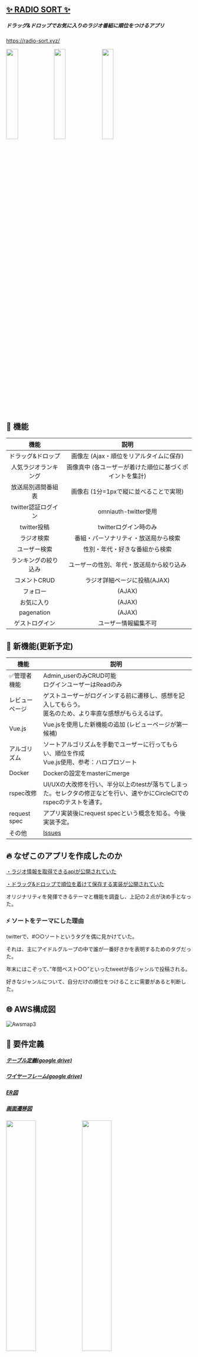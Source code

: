 ## [✨ RADIO SORT ✨](https://radio-sort.xyz/)

##### ドラッグ&ドロップでお気に入りのラジオ番組に順位をつけるアプリ

https://radio-sort.xyz/

<img src="https://user-images.githubusercontent.com/53632056/83470954-639a0080-a4be-11ea-9ab7-ca54cae263c0.gif" width="25%">       <img src="https://user-images.githubusercontent.com/53632056/83470938-5d0b8900-a4be-11ea-8495-1df7e60e7ded.png" width="25%">       <img src="https://user-images.githubusercontent.com/53632056/83470947-6137a680-a4be-11ea-9290-b50d57db6079.png" width="25%">



## :rocket: 機能

|         機能         |                          説明                           |
| :------------------: | :-----------------------------------------------------: |
|  ドラッグ&ドロップ   |         画像左 (Ajax・順位をリアルタイムに保存)         |
| 人気ラジオランキング | 画像真中 (各ユーザーが着けた順位に基づくポイントを集計) |
|  放送局別週間番組表  |         画像右 (1分=1pxで縦に並べることで実現)          |
| twitter認証ログイン  |                  omniauth-twitter使用                   |
|     twitter投稿      |                  twitterログイン時のみ                  |
|      ラジオ検索      |          番組・パーソナリティ・放送局から検索           |
|     ユーザー検索     |             性別・年代・好きな番組から検索              |
| ランキングの絞り込み |        ユーザーの性別、年代・放送局から絞り込み         |
|     コメントCRUD     |              ラジオ詳細ページに投稿(AJAX)               |
|       フォロー       |                         (AJAX)                          |
|      お気に入り      |                         (AJAX)                          |
|      pagenation      |                         (AJAX)                          |
|    ゲストログイン    |                  ユーザー情報編集不可                   |



## :wrench: 新機能(更新予定)

| 機能           | 説明                                                         |
| -------------- | ------------------------------------------------------------ |
| ✅管理者機能    | Admin_userのみCRUD可能<br />ログインユーザーはReadのみ       |
| レビューページ | ゲストユーザーがログインする前に遷移し、感想を記入してもらう。<br />匿名のため、より率直な感想がもらえるはず。 |
| Vue.js         | Vue.jsを使用した新機能の追加 (レビューページが第一候補)      |
| アルゴリズム   | ソートアルゴリズムを手動でユーザーに行ってもらい、順位を作成<br />Vue.js使用、参考：ハロプロソート |
| Docker         | Dockerの設定をmasterにmerge                                  |
| rspec改修      | UI/UXの大改修を行い、半分以上のtestが落ちてしまった。セレクタの修正などを行い、速やかにCircleCIでのrspecのテストを通す。 |
| request spec   | アプリ実装後にrequest specという概念を知る。今後実装予定。   |
| その他         | [Issues](https://github.com/tktkaws/radio-sort/issues)       |



## :fire: なぜこのアプリを作成したのか

[・ラジオ情報を取得できるapiが公開されていた](https://ststarfield.blog.fc2.com/blog-entry-150.html)

[・ドラッグ&ドロップで順位を着けて保存する実装が公開されていた](https://qiita.com/jnchito/items/391fb16d3f69fda9bdae)

オリジナリティを発揮できるテーマと機能を調査し、上記の２点が決め手となった。

### :zap: ソートをテーマにした理由

twitterで、#○○ソートというタグを偶に見かけていた。

それは、主にアイドルグループの中で誰が一番好きかを表明するためのタグだった。

年末にはこぞって、”年間ベスト○○”といったtweetが各ジャンルで投稿される。

好きなジャンルについて、自分だけの順位をつけることに需要があると判断した。



## :globe_with_meridians: AWS構成図

![Awsmap3](https://user-images.githubusercontent.com/53632056/83936074-afb8ae00-a7fa-11ea-89e9-aa09c2b927e9.png)



## :page_facing_up: 要件定義

##### [テーブル定義(google drive)](https://drive.google.com/open?id=14TFr-lGAmlESY14Kn3y8R-7Zqiitp3eo)

##### [ワイヤーフレーム(google drive)](https://drive.google.com/open?id=1g-u-8UI5Wyv6E817qPA5uoZZWSi0TY0j)

##### [ER図](https://user-images.githubusercontent.com/53632056/72213365-42496f80-3531-11ea-8d37-742a78e9961d.png)

##### [画面遷移図](https://user-images.githubusercontent.com/53632056/76596050-91674d00-6540-11ea-9e0c-0d6e77469a85.png)

<img src="https://user-images.githubusercontent.com/53632056/72213365-42496f80-3531-11ea-8d37-742a78e9961d.png" width="40%"> <img src="https://user-images.githubusercontent.com/53632056/76596050-91674d00-6540-11ea-9e0c-0d6e77469a85.png" width="40%">



## 💎 Gem

|       gem        |              usage              |
| :--------------: | :-----------------------------: |
|   ranked-model   |    お気に入りに順位を与える     |
| jquery-ui-rails  | 順位をドラッグ&ドロップでつける |
|    slim-rails    |           slimに変換            |
| materialize-sass |        CSSフレームワーク        |
|     ransack      |              検索               |
|      devise      |    ログイン機能(twitter認証)    |
|     nokogiri     |   apiから取得したxmlをパース    |
|     kaminari     |        ページネーション         |
| omniauth-twitter |         twitterログイン         |
|     twitter      |           twitter投稿           |
|  rubocop-rails   |        コードの静的解析         |
|   rspec-rails    |             テスト              |



## 💻 バージョン

ruby '2.6.5'

Rails '5.2.4.1'

PostgreSQL '11.5'



## :pencil: 作者

##### [wantedly](https://www.wantedly.com/users/113160879)

##### [qiita](https://qiita.com/takayuki-takahashi-dic)

##### [github profile](## [✨ RADIO SORT ✨](https://radio-sort.xyz/)
                       
                       ##### ドラッグ&ドロップでお気に入りのラジオ番組に順位をつけるアプリ
                       
                       https://radio-sort.xyz/
                       
                       <img src="https://user-images.githubusercontent.com/53632056/83470954-639a0080-a4be-11ea-9ab7-ca54cae263c0.gif" width="25%">       <img src="https://user-images.githubusercontent.com/53632056/83470938-5d0b8900-a4be-11ea-8495-1df7e60e7ded.png" width="25%">       <img src="https://user-images.githubusercontent.com/53632056/83470947-6137a680-a4be-11ea-9290-b50d57db6079.png" width="25%">
                       
                       
                       
                       ## :rocket: 機能
                       
                       |         機能         |                          説明                           |
                       | :------------------: | :-----------------------------------------------------: |
                       |  ドラッグ&ドロップ   |         画像左 (Ajax・順位をリアルタイムに保存)         |
                       | 人気ラジオランキング | 画像真中 (各ユーザーが着けた順位に基づくポイントを集計) |
                       |  放送局別週間番組表  |         画像右 (1分=1pxで縦に並べることで実現)          |
                       | twitter認証ログイン  |                  omniauth-twitter使用                   |
                       |     twitter投稿      |                  twitterログイン時のみ                  |
                       |      ラジオ検索      |          番組・パーソナリティ・放送局から検索           |
                       |     ユーザー検索     |             性別・年代・好きな番組から検索              |
                       | ランキングの絞り込み |        ユーザーの性別、年代・放送局から絞り込み         |
                       |     コメントCRUD     |              ラジオ詳細ページに投稿(AJAX)               |
                       |       フォロー       |                         (AJAX)                          |
                       |      お気に入り      |                         (AJAX)                          |
                       |      pagenation      |                         (AJAX)                          |
                       |    ゲストログイン    |                  ユーザー情報編集不可                   |
                       
                       
                       
                       ## :wrench: 新機能(更新予定)
                       
                       | 機能           | 説明                                                         |
                       | -------------- | ------------------------------------------------------------ |
                       | ✅管理者機能    | Admin_userのみCRUD可能<br />ログインユーザーはReadのみ       |
                       | レビューページ | ゲストユーザーがログインする前に遷移し、感想を記入してもらう。<br />匿名のため、より率直な感想がもらえるはず。 |
                       | Vue.js         | Vue.jsを使用した新機能の追加 (レビューページが第一候補)      |
                       | アルゴリズム   | ソートアルゴリズムを手動でユーザーに行ってもらい、順位を作成<br />Vue.js使用、参考：ハロプロソート |
                       | Docker         | Dockerの設定をmasterにmerge                                  |
                       | rspec改修      | UI/UXの大改修を行い、半分以上のtestが落ちてしまった。セレクタの修正などを行い、速やかにCircleCIでのrspecのテストを通す。 |
                       | request spec   | アプリ実装後にrequest specという概念を知る。今後実装予定。   |
                       | その他         | [Issues](https://github.com/tktkaws/radio-sort/issues)       |
                       
                       
                       
                       ## :fire: なぜこのアプリを作成したのか
                       
                       [・ラジオ情報を取得できるapiが公開されていた](https://ststarfield.blog.fc2.com/blog-entry-150.html)
                       
                       [・ドラッグ&ドロップで順位を着けて保存する実装が公開されていた](https://qiita.com/jnchito/items/391fb16d3f69fda9bdae)
                       
                       オリジナリティを発揮できるテーマと機能を調査し、上記の２点が決め手となった。
                       
                       ### :zap: ソートをテーマにした理由
                       
                       twitterで、#○○ソートというタグを偶に見かけていた。
                       
                       それは、主にアイドルグループの中で誰が一番好きかを表明するためのタグだった。
                       
                       年末にはこぞって、”年間ベスト○○”といったtweetが各ジャンルで投稿される。
                       
                       好きなジャンルについて、自分だけの順位をつけることに需要があると判断した。
                       
                       
                       
                       ## :globe_with_meridians: AWS構成図
                       
                       ![Awsmap3](https://user-images.githubusercontent.com/53632056/83936074-afb8ae00-a7fa-11ea-89e9-aa09c2b927e9.png)
                       
                       
                       
                       ## :page_facing_up: 要件定義
                       
                       ##### [テーブル定義(google drive)](https://drive.google.com/open?id=14TFr-lGAmlESY14Kn3y8R-7Zqiitp3eo)
                       
                       ##### [ワイヤーフレーム(google drive)](https://drive.google.com/open?id=1g-u-8UI5Wyv6E817qPA5uoZZWSi0TY0j)
                       
                       ##### [ER図](https://user-images.githubusercontent.com/53632056/72213365-42496f80-3531-11ea-8d37-742a78e9961d.png)
                       
                       ##### [画面遷移図](https://user-images.githubusercontent.com/53632056/76596050-91674d00-6540-11ea-9e0c-0d6e77469a85.png)
                       
                       <img src="https://user-images.githubusercontent.com/53632056/72213365-42496f80-3531-11ea-8d37-742a78e9961d.png" width="40%"> <img src="https://user-images.githubusercontent.com/53632056/76596050-91674d00-6540-11ea-9e0c-0d6e77469a85.png" width="40%">
                       
                       
                       
                       ## 💎 Gem
                       
                       |       gem        |              usage              |
                       | :--------------: | :-----------------------------: |
                       |   ranked-model   |    お気に入りに順位を与える     |
                       | jquery-ui-rails  | 順位をドラッグ&ドロップでつける |
                       |    slim-rails    |           slimに変換            |
                       | materialize-sass |        CSSフレームワーク        |
                       |     ransack      |              検索               |
                       |      devise      |    ログイン機能(twitter認証)    |
                       |     nokogiri     |   apiから取得したxmlをパース    |
                       |     kaminari     |        ページネーション         |
                       | omniauth-twitter |         twitterログイン         |
                       |     twitter      |           twitter投稿           |
                       |  rubocop-rails   |        コードの静的解析         |
                       |   rspec-rails    |             テスト              |
                       
                       
                       
                       ## 💻 バージョン
                       
                       ruby '2.6.5'
                       
                       Rails '5.2.4.1'
                       
                       PostgreSQL '11.5'
                       
                       
                       
                       ## :pencil: 作者
                       
                       ##### [wantedly](https://www.wantedly.com/users/113160879)
                       
                       ##### [qiita](https://qiita.com/takayuki-takahashi-dic)
                       
                       ##### [github profile](